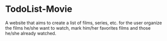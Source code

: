 # TodoList-Movie

A website that aims to create a list of films, series, etc. for the user organize the films he/she want to watch, mark him/her favorites films and those he/she already watched.